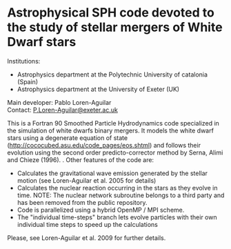 # Astrophysical SPH code devoted to the study of stellar mergers of White Dwarf stars
Institutions:
- Astrophysics department at the Polytechnic University of catalonia (Spain)<br>
- Astrophysics department at the University of Exeter (UK)<br>
              
Main developer: Pablo Loren-Aguilar<br>
Contact: P.Loren-Aguilar@exeter.ac.uk <br>
  
This is a Fortran 90 Smoothed Particle Hydrodynamics code specialized in the simulation of white dwarfs binary mergers. It models the white dwarf stars using a degenerate equation of state (http://cococubed.asu.edu/code_pages/eos.shtml) and follows their evolution using the second order predicto-corrector method by Serna, Alimi and Chieze (1996). . Other features of the code are:<br>
- Calculates the gravitational wave emission generated by the stellar motion (see Loren-Aguilar et al. 2005 for details) <br>
- Calculates the nuclear reaction occurring in the stars as they evolve in time. NOTE: The nuclear network subroutine belongs to a third party and has been removed from the public repository. <br>
- Code is parallelized using a hybrid OpenMP / MPI scheme.
- The "individual time-steps" branch lets evolve particles with their own individual time steps to speed up the calculations<br>
 
Please, see Loren-Aguilar et al. 2009 for further details.
